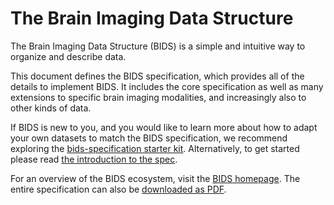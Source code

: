 # The Brain Imaging Data Structure

The Brain Imaging Data Structure (BIDS) is a simple and intuitive way to
organize and describe data.

This document defines the BIDS specification, which provides all of the details
to implement BIDS. It includes the core specification as well as many extensions
to specific brain imaging modalities, and increasingly also to other kinds of
data.

If BIDS is new to you, and you would like to learn more about how to adapt your
own datasets to match the BIDS specification, we recommend exploring the
[bids-specification starter kit](https://github.com/bids-standard/bids-starter-kit).
Alternatively, to get started please read [the introduction to the spec](01-introduction.md).

For an overview of the BIDS ecosystem, visit the [BIDS homepage](https://bids.neuroimaging.io).
The entire specification can also be [downloaded as PDF](https://doi.org/10.5281/zenodo.3686061).
